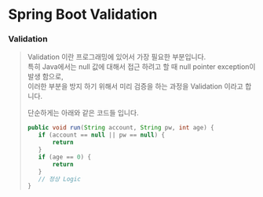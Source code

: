 # Spring Boot Validation

### Validation
> Validation 이란 프로그래밍에 있어서 가장 필요한 부분입니다.   
> 특히 Java에서는 null 값에 대해서 접근 하려고 할 때 null pointer exception이 발생 함으로,   
> 이러한 부분을 방지 하기 위해서 미리 검증을 하는 과정을 Validation 이라고 합니다.
> 
> 단순하게는 아래와 같은 코드들 입니다.
> ```java
> public void run(String account, String pw, int age) {
>    if (account == null || pw == null) {
>        return
>    }
>    if (age == 0) {
>        return
>    }
>    // 정상 Logic
> }
> ```